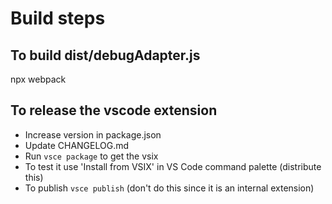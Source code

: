 # Build steps

## To build dist/debugAdapter.js

npx webpack

## To release the vscode extension

- Increase version in package.json
- Update CHANGELOG.md
- Run `vsce package` to get the vsix
- To test it use 'Install from VSIX' in VS Code command palette (distribute this)
- To publish `vsce publish` (don't do this since it is an internal extension)
